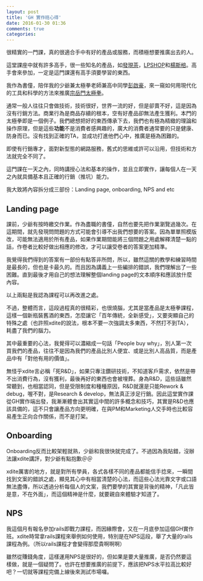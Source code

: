 ```yaml
---
layout: post
title: 'GH 實作班心得'
date: 2016-01-30 01:36
comments: true
categories: 
---
```

很精實的一門課，真的很適合手中有好的產品或服務，而積極想要推廣出去的人。

這堂課座中就有許多高手，很一些知名的產品，如[發現茶](http://www.teascovery.com/)，[LPSHOP](http://shop.lpshop.com.tw/)和[楊斯棓](http://www.szu-pangyang.com/)。高手會來參加，一定是這門課還有高手須要學習的東西。

我作為書僮，陪伴我的少爺兼太極拳老師兼高中同學[彭啟豪](https://www.facebook.com/toponchu?ref=ts&fref=ts)，來一窺如何用現代化的工具和科學的方法來推廣[宗岳門太極拳](http://www.ztaiji.com/)。

通常一般人往往只會做技術，技術很好，世界一流的好，但是卻賣不好，這是因為沒有行銷方法。商業行為是商品存續的根本，空有好產品卻無法產生獲利。本門的太極拳即是一個例子。我們總想把好的東西傳承下去，我們也有極為精緻的理論和操作原理，但是這些**功能**不是消費者感興趣的，廣大的消費者通常要的只是健康、防身而已。沒有找到正確的TA，並成功打進他們心中，推廣是極為困難的。

即使有行銷專才，面對新型態的網路服務，舊式的思維或許可以沿用，但技術和方法就完全不同了。

這門課在一天之內，同時講授心法和基本的操作，並且立即實作，讓每個人在一天之內就具備基本且正確的行銷（推坑）能力。

我大致將內容拆分成三部份：Landing page, onboarding, NPS and etc

## Landing page
課前，少爺有按時繳交作業。作為盡職的書僮，自然也要先把作業瀏覽過幾次。在這期間，就先發現問問題的方式可能會引導不出我們想要的答案。因為單單照模版改，可能無法適用於所有產品，如果作業期間能將三個問題之用處解釋清楚一點的話，作卷者比較好做出相應的修改，才可以讓受卷者的答案更加精準。

我覺得我們得到的答案有一部份有點答非所問，所以，雖然這關的教學和練習時間是最長的，但也是卡最久的。而且因為講義上一些編排的錯誤，我們理解出了一些困難。直到最後才用自己的想法理解整個landing page的文本順序和應該放什麼內容。

以上兩點是我認為課程可以再改進之處。

不過，整體而言，這段過程真的很精彩，也很燒腦，尤其是當產品是太極拳課程，這樣一個新瓶裝舊酒的東西，怎麼讓它「百年傳統，全新感受」，又要突顯自己的特殊之處（也許照xdite的說法，根本不要一次強調太多東西，不然打不到TA），耗盡了我們的腦力。

其中最重要的心法，我覺得可以濃縮成一句話「People buy why」，別人第一次買我們的產品，往往不是因為我們的產品比別人便宜、或是比別人高品質，而是產品中有「對他有用的價值」。

無怪乎xdite言必稱「死R&D」，如果只專注鑽研技術，不知道客戶需求，依然是帶不出消費行為，沒有獲利，最後再好的東西也會被埋葬。身為R&D，這些話雖然常聽到，也相當認同，但是受限制度和種種原因，R&D就還是只能Rework & debug，喔不對，是Research & develop，無法真正涉足行銷。因此這堂實作課從GH實作端出發，我漸漸體會出其實這中間的許多概念和技巧，其實是R&D也應該具備的，這不只會讓產品方向更明確，在與PM和Marketing人交手時也比較容易產生正向合作關係，而不是打架。

## Onboarding
Onboarding反而比較架輕就熟，少爺和我很快就完成了。不過因為我貼錯，沒辦法讓xdite講評，對少爺有點抱歉＠＠

xdite厲害的地方，就是對所有學員，各式各樣不同的產品都能信手捻來，一瞬間找到文案的錯誤之處，顯見其心中有相當清楚的心法，而這些心法光靠文字或口語無法盡傳，所以透過分析每個人的文案，我們要學的其實是背後的精神，「凡此皆是意，不在外面」，而這個精神是什麼，就要親自來體驗才知道了。

## NPS
我這個月有報名參加rails即戰力課程，而因緣際會，又在一月底參加這個GH實作班。xdite時常拿rails課程來舉例如何使用，特別是在NPS這段，舉了大量的rails課程為例。（所以rails課程才會變得那麼貴啊啊啊）

雖然從賺錢角度，這樣運用NPS是很好的，但如果是要大量推廣，是否仍然要這樣做，就是一個疑問了。也許在想要推廣的前提下，應該把NPS水平拉高比較好吧？一切就等課程完備上線後來測試市場囉。